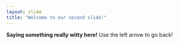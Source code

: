 ```yaml
---
layout: slide
title: "Welcome to our second slide!"
---
```

**Saying something really witty here!**
Use the left arrow to go back!
